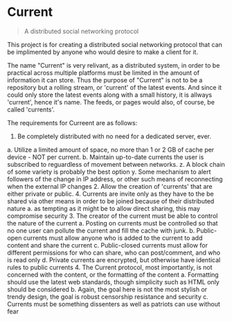 # Current
> A distributed social networking protocol

This project is for creating a distributed social networking protocol that can be implimented by anyone who would desire to make a client for it.

The name "Current" is very relivant, as a distributed system, in order to be practical across multiple platforms must be limited in the amount of information it can store. Thus the purpose of "Current" is not to be a repository but a rolling stream, or 'current' of the latest events. And since it could only store the latest events along with a small history, it is allways 'current', hence it's name. The feeds, or pages would also, of course, be called 'currents'.

The requirements for Curreent are as follows:

1. Be completely distributed with no need for a dedicated server, ever.

  a. Utilize a limited amount of space, no more than 1 or 2 GB of cache per device - NOT per current.
  b. Maintain up-to-date currents the user is subscribed to reguardless of movement between networks.
    z. A block chain of some variety is probably the best option
    y. Some mechanism to alert followers of the change in IP address, or other such means of reconnecting when the external IP changes
2. Allow the creation of 'currents' that are either private or public.
4. Currents are invite only as they have to the be shared via other means in order to be joined because of their distributed nature
  a. as tempting as it might be to allow direct sharing, this may compromise security
3. The creator of the current must be able to control the nature of the current
  a. Posting on currents must be controlled so that no one user can pollute the current and fill the cache with junk.
  b. Public-open currents must allow anyone who is added to the current to add content and share the current
  c. Public-closed currents must allow for different permissions for who can share, who can post/comment, and who is read only
  d. Private currents are encrypted, but otherwise have identical rules to public currents
4. The Current protocol, most importantly, is not concerned with the content, or the formatting of the content
  a. Formatting should use the latest web standards, though simplicity such as HTML only should be considered
  b. Again, the goal here is not the most stylish or trendy design, the goal is robust censorship resistance and security
  c. Currents must be something dissenters as well as patriots can use without fear

